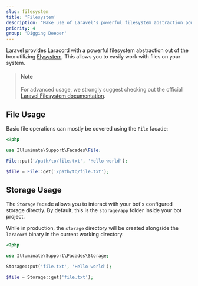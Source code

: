 ```yaml
---
slug: filesystem
title: 'Filesystem'
description: "Make use of Laravel's powerful filesystem abstraction powered by Flysystem."
priority: 4
group: 'Digging Deeper'
---
```


Laravel provides Laracord with a powerful filesystem abstraction out of the box utilizing [Flysystem](https://github.com/thephpleague/flysystem). This allows you to easily work with files on your system.

> #### Note
>
> For advanced usage, we strongly suggest checking out the official [Laravel Filesystem documentation](https://laravel.com/docs/11.x/filesystem).

## File Usage

Basic file operations can mostly be covered using the `File` facade:

```php
<?php

use Illuminate\Support\Facades\File;

File::put('/path/to/file.txt', 'Hello world');

$file = File::get('/path/to/file.txt');
```

## Storage Usage

The `Storage` facade allows you to interact with your bot's configured storage directly. By default, this is the `storage/app` folder inside your bot project.

While in production, the `storage` directory will be created alongside the `laracord` binary in the current working directory.

```php
<?php

use Illuminate\Support\Facades\Storage;

Storage::put('file.txt', 'Hello world');

$file = Storage::get('file.txt');
```
